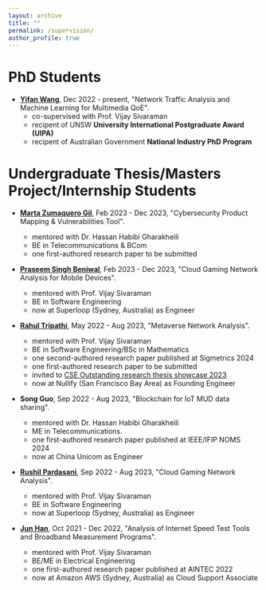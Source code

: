 ```yaml
---
layout: archive
title: ""
permalink: /supervision/
author_profile: true
---
```


PhD Students
======
* **[Yifan Wang](https://www.linkedin.com/in/yifan-frank-wang)**, Dec 2022 - present, "Network Traffic Analysis and Machine Learning for Multimedia QoE". 
  * co-supervised with Prof. Vijay Sivaraman
  * recipent of UNSW **University International Postgraduate Award (UIPA)**
  * recipent of Australian Government **National Industry PhD Program**


Undergraduate Thesis/Masters Project/Internship Students
======


* **[Marta Zumaquero Gil](hhttps://www.linkedin.com/in/marta-zumaquero-a813581b7/)**, Feb 2023 - Dec 2023, "Cybersecurity Product Mapping & Vulnerabilities Tool".
  * mentored with Dr. Hassan Habibi Gharakheili
  * BE in Telecommunications & BCom
  * one first-authored research paper to be submitted

* **[Praseem Singh Beniwal](https://www.linkedin.com/in/praseem-singh-beniwal-443343254/)**, Feb 2023 - Dec 2023, "Cloud Gaming Network Analysis for Mobile Devices".
  * mentored with Prof. Vijay Sivaraman
  * BE in Software Engineering
  * now at Superloop (Sydney, Australia) as Engineer

* **[Rahul Tripathi](https://www.linkedin.com/in/rahul-tripathi-238184179/)**, May 2022 - Aug 2023, "Metaverse Network Analysis".
  * mentored with Prof. Vijay Sivaraman
  * BE in Software Engineering/BSc in Mathematics
  * one second-authored research paper published at Sigmetrics 2024
  * one first-authored research paper to be submitted
  * invited to [CSE Outstanding research thesis showcase 2023](https://www.cse.unsw.edu.au/~cs4953/showcase_2023.html)
  * now at Nullify (San Francisco Bay Area) as Founding Engineer

* **Song Guo**, Sep 2022 - Aug 2023, "Blockchain for IoT MUD data sharing".
  * mentored with Dr. Hassan Habibi Gharakheili
  * ME in Telecommunications.
  * one first-authored research paper published at IEEE/IFIP NOMS 2024
  * now at China Unicom as Engineer

* **[Rushil Pardasani](https://www.linkedin.com/in/rushilpardasani/)**, Sep 2022 - Aug 2023, "Cloud Gaming Network Analysis".
  * mentored with Prof. Vijay Sivaraman
  * BE in Software Engineering
  * now at Superloop (Sydney, Australia) as Engineer

* **[Jun Han](https://www.linkedin.com/in/jun-han-968217195/)**, Oct 2021 - Dec 2022, "Analysis of Internet Speed Test Tools and Broadband Measurement Programs".
  * mentored with Prof. Vijay Sivaraman
  * BE/ME in Electrical Engineering
  * one first-authored research paper published at AINTEC 2022
  * now at Amazon AWS (Sydney, Australia) as Cloud Support Associate


